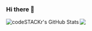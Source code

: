 
### Hi there 👋
<img align="left" alt="codeSTACKr's GitHub Stats" src="http://admin.tarihiyazilar.com/img/MezarFotograf/1710539169854-287963817.svg" />
<img src="https://github-readme-stats.vercel.app/api/top-langs/?username=luuxis&theme=radical&layout=compact">




